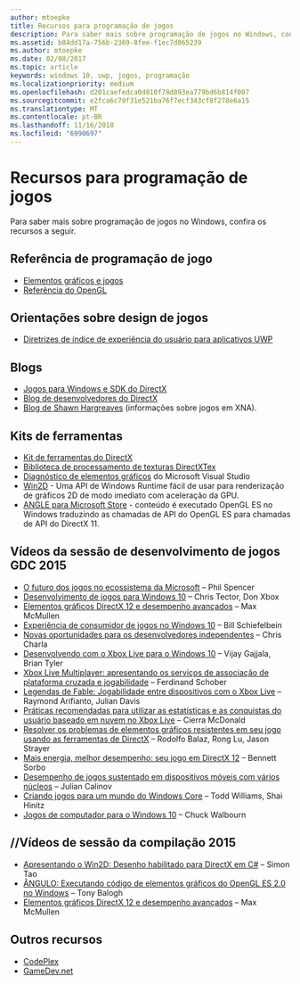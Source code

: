 ```yaml
---
author: mtoepke
title: Recursos para programação de jogos
description: Para saber mais sobre programação de jogos no Windows, confira os recursos a seguir.
ms.assetid: b84dd17a-756b-2369-8fee-f1ec7d865239
ms.author: mtoepke
ms.date: 02/08/2017
ms.topic: article
keywords: windows 10, uwp, jogos, programação
ms.localizationpriority: medium
ms.openlocfilehash: d201caefedca0d810f78d893ea779bd6b814f007
ms.sourcegitcommit: e2fca6c79f31e521ba76f7ecf343cf8f278e6a15
ms.translationtype: MT
ms.contentlocale: pt-BR
ms.lasthandoff: 11/16/2018
ms.locfileid: "6990697"
---
```

# <a name="game-programming-resources"></a>Recursos para programação de jogos




Para saber mais sobre programação de jogos no Windows, confira os recursos a seguir.

## <a name="game-programming-reference"></a>Referência de programação de jogo


-   [Elementos gráficos e jogos](https://msdn.microsoft.com/library/windows/desktop/ee663279)
-   [Referência do OpenGL](http://go.microsoft.com/fwlink/p/?LinkID=288875)

## <a name="game-design-guidance"></a>Orientações sobre design de jogos


-   [Diretrizes de índice de experiência do usuário para aplicativos UWP](https://msdn.microsoft.com/library/windows/apps/hh465424)

## <a name="blogs"></a>Blogs


-   [Jogos para Windows e SDK do DirectX]( http://go.microsoft.com/fwlink/p/?LinkID=288873)
-   [Blog de desenvolvedores do DirectX]( http://go.microsoft.com/fwlink/p/?LinkID=288874)
-   [Blog de Shawn Hargreaves]( http://go.microsoft.com/fwlink/p/?LinkID=288872) (informações sobre jogos em XNA).

## <a name="toolkits"></a>Kits de ferramentas


-   [Kit de ferramentas do DirectX](  http://go.microsoft.com/fwlink/p/?LinkID=248929)
-   [Biblioteca de processamento de texturas DirectXTex](  http://go.microsoft.com/fwlink/p/?LinkID=248926)
-   [Diagnóstico de elementos gráficos](https://msdn.microsoft.com/library/windows/apps/hh873207.aspx) do Microsoft Visual Studio
-   [Win2D](https://github.com/Microsoft/Win2D) - Uma API de Windows Runtime fácil de usar para renderização de gráficos 2D de modo imediato com aceleração da GPU.
-   [ANGLE para Microsoft Store](http://go.microsoft.com/fwlink/p/?linkid=618387) - conteúdo é executado OpenGL ES no Windows traduzindo as chamadas de API do OpenGL ES para chamadas de API do DirectX 11.

## <a name="gdc-2015-game-dev-session-videos"></a>Vídeos da sessão de desenvolvimento de jogos GDC 2015


-   [O futuro dos jogos no ecossistema da Microsoft](http://channel9.msdn.com/Events/GDC/GDC-2015/The-Future-of-Gaming-Across-the-Microsoft-Ecosystem) – Phil Spencer
-   [Desenvolvimento de jogos para Windows 10](http://channel9.msdn.com/Events/GDC/GDC-2015/Developing-Games-for-Windows-10) – Chris Tector, Don Xbox
-   [Elementos gráficos DirectX 12 e desempenho avançados](http://channel9.msdn.com/Events/GDC/GDC-2015/Advanced-DirectX12-Graphics-and-Performance) – Max McMullen
-   [Experiência de consumidor de jogos no Windows 10](http://channel9.msdn.com/Events/GDC/GDC-2015/Gaming-Consumer-Experience-on-Windows-10) – Bill Schiefelbein
-   [Novas oportunidades para os desenvolvedores independentes](http://channel9.msdn.com/Events/GDC/GDC-2015/New-Opportunities-for-Independent-Developers) – Chris Charla
-   [Desenvolvendo com o Xbox Live para o Windows 10](http://channel9.msdn.com/Events/GDC/GDC-2015/Developing-with-Xbox-Live-for-Windows-10) – Vijay Gajjala, Brian Tyler
-   [Xbox Live Multiplayer: apresentando os serviços de associação de plataforma cruzada e jogabilidade](http://channel9.msdn.com/Events/GDC/GDC-2015/Xbox-Live-Multiplayer-Introducing-services-for-cross-platform-matchmaking-and-gameplay) – Ferdinand Schober
-   [Legendas de Fable: Jogabilidade entre dispositivos com o Xbox Live](http://channel9.msdn.com/Events/GDC/GDC-2015/Fable-Legends-Cross-device-Gameplay-with-Xbox-Live) – Raymond Arifianto, Julian Davis
-   [Práticas recomendadas para utilizar as estatísticas e as conquistas do usuário baseado em nuvem no Xbox Live](http://channel9.msdn.com/Events/GDC/GDC-2015/Best-Practices-for-Leveraging-Cloud-Based-User-Stats-and-Achievements-in-Xbox-Live) – Cierra McDonald
-   [Resolver os problemas de elementos gráficos resistentes em seu jogo usando as ferramentas de DirectX](http://channel9.msdn.com/Events/GDC/GDC-2015/Solve-the-Tough-Graphics-Problems-with-your-Game-Using-DirectX-Tools) – Rodolfo Balaz, Rong Lu, Jason Strayer
-   [Mais energia, melhor desempenho: seu jogo em DirectX 12](http://channel9.msdn.com/Events/GDC/GDC-2015/Better-Power-Better-Performance-Your-Game-on-DirectX12) – Bennett Sorbo
-   [Desempenho de jogos sustentado em dispositivos móveis com vários núcleos](http://channel9.msdn.com/Events/GDC/GDC-2015/Sustained-gaming-performance-in-multi-core-mobile-devices) – Julian Calinov
-   [Criando jogos para um mundo do Windows Core](http://channel9.msdn.com/Events/GDC/GDC-2015/Designing-Games-for-a-Windows-Core-World) – Todd Williams, Shai Hinitz
-   [Jogos de computador para o Windows 10](http://channel9.msdn.com/Events/GDC/GDC-2015/PC-Games-for-Windows-10) – Chuck Walbourn

## <a name="build-2015-session-videos"></a>//Vídeos de sessão da compilação 2015


-   [Apresentando o Win2D: Desenho habilitado para DirectX em C#](https://channel9.msdn.com/Events/Build/2015/2-631) – Simon Tao
-   [ÂNGULO: Executando código de elementos gráficos do OpenGL ES 2.0 no Windows](https://channel9.msdn.com/Events/Build/2015/3-686) – Tony Balogh
-   [Elementos gráficos DirectX 12 e desempenho avançados](https://channel9.msdn.com/Events/Build/2015/3-673) – Max McMullen

## <a name="other-resources"></a>Outros recursos


-   [CodePlex](http://go.microsoft.com/fwlink/p/?LinkID=76627)
-   [GameDev.net](http://go.microsoft.com/fwlink/p/?LinkID=288870)

 

 




